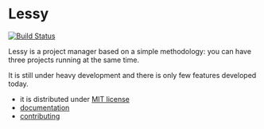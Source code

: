# Lessy

[![Build Status](https://travis-ci.org/marienfressinaud/lessy.svg?branch=master)](https://travis-ci.org/marienfressinaud/lessy)

Lessy is a project manager based on a simple methodology: you can have three
projects running at the same time.

It is still under heavy development and there is only few features developed
today.

- it is distributed under [MIT license](https://opensource.org/licenses/MIT)
- [documentation](docs/index.md)
- [contributing](CONTRIBUTING.md)
